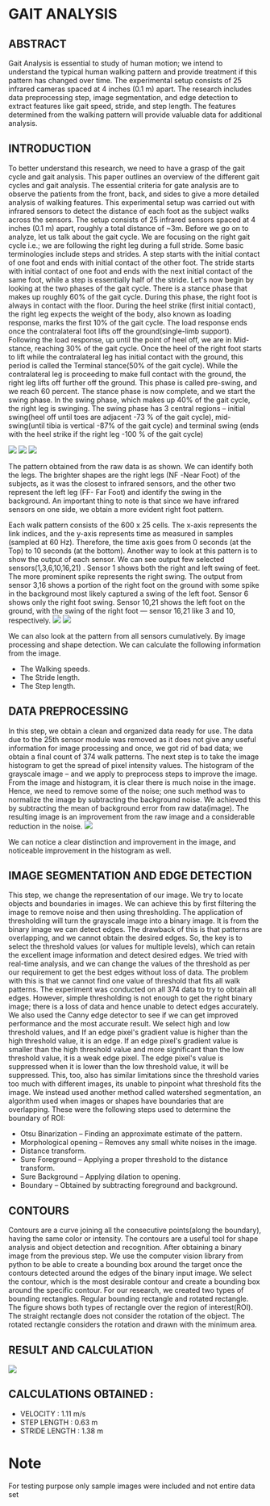 # GAIT ANALYSIS 

## ABSTRACT
Gait Analysis is essential to study of human motion; we intend to understand the typical human walking pattern and provide treatment if this pattern has changed over time. The experimental setup consists of 25 infrared cameras spaced at 4 inches (0.1 m) apart. The research includes data preprocessing step, image segmentation, and edge detection to extract features like gait speed, stride, and step length. The features determined from the walking pattern will provide valuable data for additional analysis.

## INTRODUCTION
To better understand this research, we need to have a grasp of the gait cycle and gait analysis. This paper outlines an overview of the different gait cycles and gait analysis. The essential criteria for gate analysis are to observe the patients from the front, back, and sides to give a more detailed analysis of walking features. This experimental setup was carried out with infrared sensors to detect the distance of each foot as the subject walks across the sensors. The setup consists of 25 infrared sensors spaced at 4 inches (0.1 m) apart, roughly a total distance of ~3m. Before we go on to analyze, let us talk about the gait cycle. We are focusing on the right gait cycle i.e.; we are following the right leg during a full stride. Some basic terminologies include steps and strides. A step starts with the initial contact of one foot and ends with initial contact of the other foot. The stride starts with initial contact of one foot and ends with the next initial contact of the same foot, while a step is essentially half of the stride. Let's now begin by looking at the two phases of the gait cycle. There is a stance phase that makes up roughly 60% of the gait cycle. During this phase, the right foot is always in contact with the floor. During the heel strike (first initial contact), the right leg expects the weight of the body, also known as loading response, marks the first 10% of the gait cycle. The load response ends once the contralateral foot lifts off the ground(single-limb support). Following the load response, up until the point of heel off, we are in Mid-stance, reaching 30% of the gait cycle. Once the heel of the right foot starts to lift while the contralateral leg has initial contact with the ground, this period is called the Terminal stance(50% of the gait cycle). While the contralateral leg is proceeding to make full contact with the ground, the right leg lifts off further off the ground. This phase is called pre-swing, and we reach 60 percent. The stance phase is now complete, and we start the swing phase. In the swing phase, which makes up 40% of the gait cycle, the right leg is swinging. The   swing phase  has 3 central regions – initial swing(heel off until toes are adjacent -73 % of the gait cycle), mid-swing(until tibia is vertical -87% of the gait cycle) and terminal swing (ends with the heel strike if the right leg -100 % of the gait cycle)

![](images/swing_type.png)
![](images/pattern1.png)
![](images/pattern2.png)

The pattern obtained from the raw data is as shown. We can identify both the legs. The brighter shapes are the right legs (NF -Near Foot) of the subjects, as it was the closest to infrared sensors, and the other two represent the left leg (FF- Far Foot) and identify the swing in the background. An important thing to note is that since we have infrared sensors on one side, we obtain a more evident right foot pattern.

Each walk pattern consists of the 600 x 25 cells. The x-axis represents the link indices, and the y-axis represents time as measured in samples (sampled at 60 Hz). Therefore, the time axis goes from 0 seconds (at the Top) to 10 seconds (at the bottom).
Another way to look at this pattern is to show the output of each sensor. We can see output few selected sensors(1,3,6,10,16,21) . Sensor 1 shows both the right and left swing of feet. The more prominent spike represents the right swing. The output from sensor 3,16 shows a portion of the right foot on the ground with some spike in the background most likely captured a swing of the left foot. Sensor 6 shows only the right foot swing. Sensor 10,21 shows the left foot on the ground, with the swing of the right foot — sensor 16,21 like 3 and 10, respectively.
![](images/sensor_pattern.png)
![](images/sensor_pattern2.png)

We can also look at the pattern from all sensors cumulatively. By image processing and shape detection. We can calculate the following information from the image. 
- The Walking speeds.
- The Stride length.
- The Step length.

## DATA PREPROCESSING
In this step, we obtain a clean and organized data ready for use. The data due to the 25th sensor module was removed as it does not give any useful information for image processing and once, we got rid of bad data; we obtain a final count of  374 walk patterns.
The next step is to take the image histogram to get the spread of pixel intensity values. The histogram of the grayscale image – and we apply to preprocess steps to improve the image. From the image and histogram, it is clear there is much noise in the image. Hence, we need to remove some of the noise; one such method was to normalize the image by subtracting the background noise. We achieved this by subtracting the mean of background error from raw data(image). The resulting image is an improvement from the raw image and a considerable reduction in the noise.
![](images/swing_post_w_hist.png)

We can notice a clear distinction and improvement in the image, and noticeable improvement in the histogram as well.

## IMAGE SEGMENTATION AND EDGE DETECTION
This step, we change the representation of our image. We try to locate objects and boundaries in images. We can achieve this by first filtering the image to remove noise and then using thresholding. The application of thresholding will turn the grayscale image into a binary image. It is from the binary image we can detect edges. The drawback of this is that patterns are overlapping, and we cannot obtain the desired edges. So, the key is to select the threshold values (or values for multiple levels), which can retain the excellent image information and detect desired edges. We tried with real-time analysis, and we can change the values of the threshold as per our requirement to get the best edges without loss of data. The problem with this is that we cannot find one value of threshold that fits all walk patterns. The experiment was conducted on all 374 data to try to obtain all edges. However, simple thresholding is not enough to get the right binary image; there is a loss of data and hence unable to detect edges accurately. We also used the Canny edge detector to see if we can get improved performance and the most accurate result. We select high and low threshold values, and If an edge pixel's gradient value is higher than the high threshold value, it is an edge. If an edge pixel's gradient value is smaller than the high threshold value and more significant than the low threshold value, it is a weak edge pixel. The edge pixel's value is suppressed when it is lower than the low threshold value, it will be suppressed. This, too, also has similar limitations since the threshold varies too much with different images, its unable to pinpoint what threshold fits the image. We instead used another method called watershed segmentation, an algorithm used when images or shapes have boundaries that are overlapping. These were the following steps used to determine the boundary of ROI:
- Otsu Binarization – Finding an approximate estimate of the pattern.
- Morphological opening – Removes any small white noises in the image.
- Distance transform.
- Sure Foreground – Applying a proper threshold to the distance transform.
- Sure Background – Applying dilation to opening.
- Boundary – Obtained by subtracting foreground and background.

## CONTOURS
Contours are a curve joining all the consecutive points(along the boundary), having the same color or intensity. The contours are a useful tool for shape analysis and object detection and recognition. After obtaining a binary image from the previous step. We use the computer vision library from python to be able to create a bounding box around the target once the contours detected around the edges of the binary input image. We select the contour, which is the most desirable contour and create a bounding box around the specific contour. For our research, we created two types of bounding rectangles. Regular bounding rectangle and rotated rectangle. The figure shows both types of rectangle over the region of interest(ROI). The straight rectangle does not consider the rotation of the object. The rotated rectangle considers the rotation and drawn with the minimum area.

## RESULT AND CALCULATION
![](images/image_final.png)


## CALCULATIONS OBTAINED :  
- VELOCITY      :   1.11 m/s
- STEP LENGTH   : 	0.63 m
- STRIDE LENGTH :   1.38 m


# Note
For testing purpose only sample images were included and not entire data set

